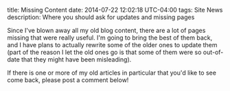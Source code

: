 title: Missing Content
date: 2014-07-22 12:02:18 UTC-04:00
tags: Site News
description: Where you should ask for updates and missing pages

Since I've blown away all my old blog content, there are a lot of pages missing that were really useful. 
I'm going to bring the best of them back, and I have plans to actually rewrite some of the older ones to update them 
(part of the reason I let the old ones go is that some of them were so out-of-date that they might have been misleading).

If there is one or more of my old articles in particular that you'd like to see come back, please post a comment below!
